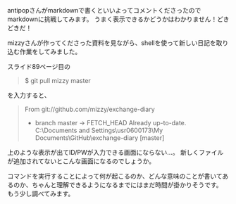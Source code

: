 ﻿antipopさんがmarkdownで書くといいよってコメントくださったのでmarkdownに挑戦してみます。
うまく表示できるかどうかはわかりません！どきどきだ！

mizzyさんが作ってくださった資料を見ながら、shellを使って新しい日記を取り込む作業をしてみました。

スライド89ページ目の

> $ git pull mizzy master

を入力すると、

> From git://github.com/mizzy/exchange-diary
>  * branch            master     -> FETCH_HEAD
> Already up-to-date.
> C:\Documents and Settings\usr0600173\My Documents\GitHub\exchange-diary [master]

上のような表示が出てID/PWが入力できる画面にならない…。
新しくファイルが追加されてないとこんな画面になるのでしょうか。

コマンドを実行することによって何が起こるのか、どんな意味のことが書いてあるのか、ちゃんと理解できるようになるまでにはまだ時間が掛かりそうです。
もう少し調べてみます。
